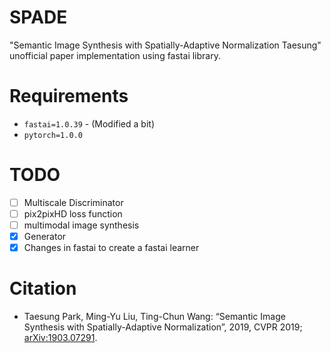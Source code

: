 # SPADE
"Semantic Image Synthesis with Spatially-Adaptive Normalization Taesung" unofficial paper implementation using fastai library.

# Requirements
- `fastai=1.0.39` - (Modified a bit)
- `pytorch=1.0.0`

# TODO
- [ ] Multiscale Discriminator
- [ ] pix2pixHD loss function
- [ ] multimodal image synthesis
- [x] Generator
- [x] Changes in fastai to create a fastai learner 

# Citation

<ul>
<li>
Taesung Park, Ming-Yu Liu, Ting-Chun Wang: “Semantic Image Synthesis with Spatially-Adaptive Normalization”, 2019, CVPR 2019; <a href='http://arxiv.org/abs/1903.07291'>arXiv:1903.07291</a>.
</li>
</ul>
